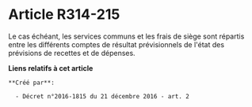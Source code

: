 # Article R314-215

Le cas échéant, les services communs et les frais de siège sont répartis entre les différents comptes de résultat
prévisionnels de l'état des prévisions de recettes et de dépenses.

**Liens relatifs à cet article**

	**Créé par**:

	  - Décret n°2016-1815 du 21 décembre 2016 - art. 2
